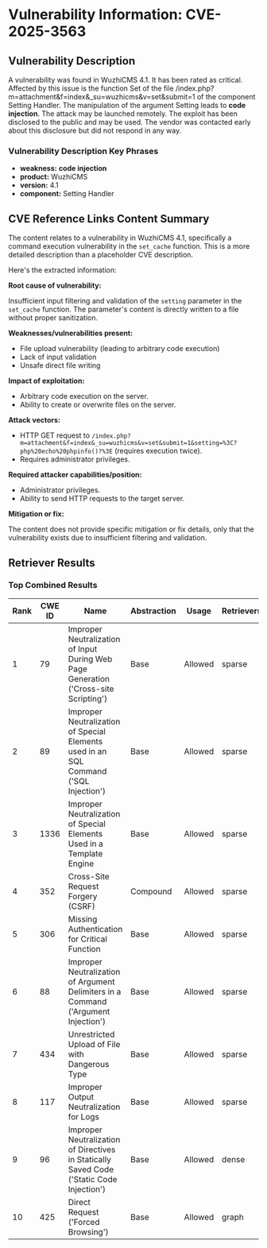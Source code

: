 # Vulnerability Information: CVE-2025-3563

## Vulnerability Description
A vulnerability was found in WuzhiCMS 4.1. It has been rated as critical. Affected by this issue is the function Set of the file /index.php?m=attachment&f=index&_su=wuzhicms&v=set&submit=1 of the component Setting Handler. The manipulation of the argument Setting leads to **code injection**. The attack may be launched remotely. The exploit has been disclosed to the public and may be used. The vendor was contacted early about this disclosure but did not respond in any way.

### Vulnerability Description Key Phrases
- **weakness:** **code injection**
- **product:** WuzhiCMS
- **version:** 4.1
- **component:** Setting Handler

## CVE Reference Links Content Summary
The content relates to a vulnerability in WuzhiCMS 4.1, specifically a command execution vulnerability in the `set_cache` function. This is a more detailed description than a placeholder CVE description.

Here's the extracted information:

**Root cause of vulnerability:**

Insufficient input filtering and validation of the `setting` parameter in the `set_cache` function. The parameter's content is directly written to a file without proper sanitization.

**Weaknesses/vulnerabilities present:**

*   File upload vulnerability (leading to arbitrary code execution)
*   Lack of input validation
*   Unsafe direct file writing

**Impact of exploitation:**

*   Arbitrary code execution on the server.
*   Ability to create or overwrite files on the server.

**Attack vectors:**

*   HTTP GET request to `/index.php?m=attachment&f=index&_su=wuzhicms&v=set&submit=1&setting=%3C?php%20echo%20phpinfo()?%3E` (requires execution twice).
*   Requires administrator privileges.

**Required attacker capabilities/position:**

*   Administrator privileges.
*   Ability to send HTTP requests to the target server.

**Mitigation or fix:**

The content does not provide specific mitigation or fix details, only that the vulnerability exists due to insufficient filtering and validation.

## Retriever Results

### Top Combined Results

| Rank | CWE ID | Name | Abstraction | Usage  | Retrievers | Individual Scores |
|------|--------|------|-------------|-------|------------|-------------------|
| 1 | 79 | Improper Neutralization of Input During Web Page Generation ('Cross-site Scripting') | Base | Allowed | sparse | 0.519 |
| 2 | 89 | Improper Neutralization of Special Elements used in an SQL Command ('SQL Injection') | Base | Allowed | sparse | 0.513 |
| 3 | 1336 | Improper Neutralization of Special Elements Used in a Template Engine | Base | Allowed | sparse | 0.436 |
| 4 | 352 | Cross-Site Request Forgery (CSRF) | Compound | Allowed | sparse | 0.424 |
| 5 | 306 | Missing Authentication for Critical Function | Base | Allowed | sparse | 0.423 |
| 6 | 88 | Improper Neutralization of Argument Delimiters in a Command ('Argument Injection') | Base | Allowed | sparse | 0.422 |
| 7 | 434 | Unrestricted Upload of File with Dangerous Type | Base | Allowed | sparse | 0.417 |
| 8 | 117 | Improper Output Neutralization for Logs | Base | Allowed | sparse | 0.415 |
| 9 | 96 | Improper Neutralization of Directives in Statically Saved Code ('Static Code Injection') | Base | Allowed | dense | 0.647 |
| 10 | 425 | Direct Request ('Forced Browsing') | Base | Allowed | graph | 0.002 |


